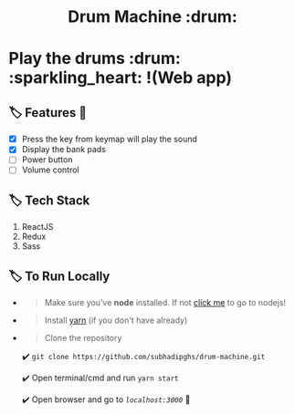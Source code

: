 <h1 align="center">Drum Machine :drum:<h1>
Play the drums :drum: :sparkling_heart: !(Web app)

## :label: Features :100: 
- [x] Press the key from keymap will play the sound
- [x] Display the bank pads
- [ ] Power button
- [ ] Volume control

## :label: Tech Stack
1. ReactJS
2. Redux
3. Sass

## :label: To Run Locally
- >Make sure you've **node** installed. If not [click me](https://nodejs.org) to go to nodejs!

- >Install [yarn](https://classic.yarnpkg.com/en/) (if you don't have already)

- >Clone the repository
	
	:heavy_check_mark: ```git clone https://github.com/subhadipghs/drum-machine.git```
	
	:heavy_check_mark: Open terminal/cmd and run ``` yarn start ```

	:heavy_check_mark:  Open browser and go to *```localhost:3000```* :rocket:

